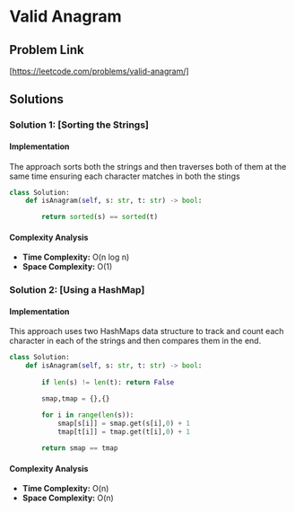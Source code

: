 # Valid Anagram

## Problem Link

[https://leetcode.com/problems/valid-anagram/]

## Solutions

### Solution 1: [Sorting the Strings]

#### Implementation

The approach sorts both the strings and then traverses both of them at the same time ensuring each character matches in both the stings

```python
class Solution:
    def isAnagram(self, s: str, t: str) -> bool:

        return sorted(s) == sorted(t)
```

#### Complexity Analysis

- **Time Complexity:** O(n log n)
- **Space Complexity:** O(1)

### Solution 2: [Using a HashMap]

#### Implementation

This approach uses two HashMaps data structure to track and count each character in each of the strings and then compares them in the end.

```python
class Solution:
    def isAnagram(self, s: str, t: str) -> bool:
        
        if len(s) != len(t): return False

        smap,tmap = {},{}

        for i in range(len(s)):
            smap[s[i]] = smap.get(s[i],0) + 1
            tmap[t[i]] = tmap.get(t[i],0) + 1
        
        return smap == tmap
```

#### Complexity Analysis

- **Time Complexity:** O(n)
- **Space Complexity:** O(n)